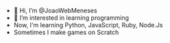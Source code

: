 - 👋 Hi, I’m @JoaoWebMeneses
- 👀 I’m interested in learning programming
- Now, I'm learning Python, JavaScript, Ruby, Node.Js
- Sometimes I make games on Scratch

<!---
JoaoWebMeneses/JoaoWebMeneses is a ✨ special ✨ repository because its `README.md` (this file) appears on your GitHub profile.
You can click the Preview link to take a look at your changes.
--->
